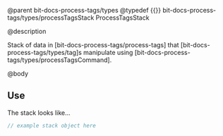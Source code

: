 @parent bit-docs-process-tags/types
@typedef {{}} bit-docs-process-tags/types/processTagsStack ProcessTagsStack

@description

Stack of data in [bit-docs-process-tags/process-tags] that
[bit-docs-process-tags/types/tag]s manipulate using
[bit-docs-process-tags/types/processTagsCommand].

@body

## Use

The stack looks like...

```js
// example stack object here
```
